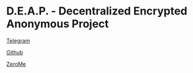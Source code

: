 # D.E.A.P. - Decentralized Encrypted Anonymous Project

[Telegram](http://t.me/yangleitj)

[Github](https://github.com/DEAProject)

[ZeroMe](http://127.0.0.1:43110/Me.ZeroNetwork.bit/?Post/1GrEenUGRWnzaNZjR3XsQa6dQgdPDTyt7i/1NmwA9EFPu94QaN7yMYpzu2iSg1dGAYV6n/1498894761)

